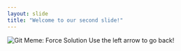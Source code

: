 ```yaml
---
layout: slide
title: "Welcome to our second slide!"
---
```

![Git Meme: Force Solution](https://miro.medium.com/max/1200/0*tmfbLDU_hIeg0B3B.jpg)
Use the left arrow to go back!